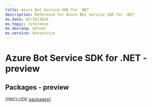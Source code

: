 ```yaml
---
title: Azure Bot Service SDK for .NET
description: Reference for Azure Bot Service SDK for .NET
ms.date: 02/20/2024
ms.topic: reference
ms.devlang: dotnet
ms.service: botservice
---
```

# Azure Bot Service SDK for .NET - preview
## Packages - preview
[!INCLUDE [packages](bot-service-index.md)]